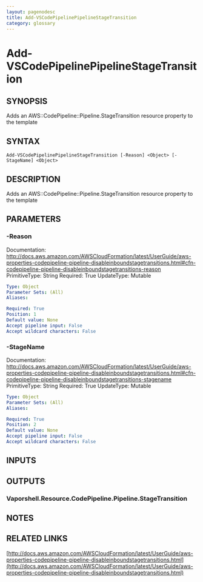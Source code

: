 ```yaml
---
layout: pagenodesc
title: Add-VSCodePipelinePipelineStageTransition
category: glossary
---
```


# Add-VSCodePipelinePipelineStageTransition

## SYNOPSIS
Adds an AWS::CodePipeline::Pipeline.StageTransition resource property to the template

## SYNTAX

```
Add-VSCodePipelinePipelineStageTransition [-Reason] <Object> [-StageName] <Object>
```

## DESCRIPTION
Adds an AWS::CodePipeline::Pipeline.StageTransition resource property to the template

## PARAMETERS

### -Reason
Documentation: http://docs.aws.amazon.com/AWSCloudFormation/latest/UserGuide/aws-properties-codepipeline-pipeline-disableinboundstagetransitions.html#cfn-codepipeline-pipeline-disableinboundstagetransitions-reason
PrimitiveType: String
Required: True
UpdateType: Mutable

```yaml
Type: Object
Parameter Sets: (All)
Aliases: 

Required: True
Position: 1
Default value: None
Accept pipeline input: False
Accept wildcard characters: False
```

### -StageName
Documentation: http://docs.aws.amazon.com/AWSCloudFormation/latest/UserGuide/aws-properties-codepipeline-pipeline-disableinboundstagetransitions.html#cfn-codepipeline-pipeline-disableinboundstagetransitions-stagename
PrimitiveType: String
Required: True
UpdateType: Mutable

```yaml
Type: Object
Parameter Sets: (All)
Aliases: 

Required: True
Position: 2
Default value: None
Accept pipeline input: False
Accept wildcard characters: False
```

## INPUTS

## OUTPUTS

### Vaporshell.Resource.CodePipeline.Pipeline.StageTransition

## NOTES

## RELATED LINKS

[http://docs.aws.amazon.com/AWSCloudFormation/latest/UserGuide/aws-properties-codepipeline-pipeline-disableinboundstagetransitions.html](http://docs.aws.amazon.com/AWSCloudFormation/latest/UserGuide/aws-properties-codepipeline-pipeline-disableinboundstagetransitions.html)

